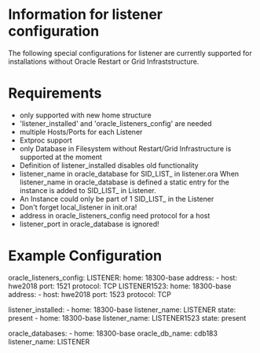 
# Information for listener configuration

The following special configurations for
listener are currently supported for
installations without Oracle Restart or
Grid Infraststructure.

# Requirements

- only supported with new home structure
- 'listener_installed' and  'oracle_listeners_config'  are needed
- multiple Hosts/Ports for each Listener
- Extproc support
- only Database in Filesystem without Restart/Grid Infrastructure is supported at the moment
- Definition of listener_installed disables old functionality
- listener_name in oracle_database for SID_LIST_ in listener.ora
When listener_name in oracle_database is defined a static  entry for the instance is added to SID_LIST_ in Listener.
- An Instance could only be part of 1 SID_LIST_ in the Listener
- Don't forget local_listener in init.ora!
- address in oracle_listeners_config need protocol for a host
- listener_port in oracle_database is ignored!


# Example Configuration

oracle_listeners_config:
    LISTENER:
        home: 18300-base
        address:
          - host: hwe2018
            port: 1521
            protocol: TCP
    LISTENER1523:
        home: 18300-base
        address:
          - host: hwe2018
            port: 1523
            protocol: TCP


listener_installed:
      - home: 18300-base
        listener_name: LISTENER
        state: present
      - home: 18300-base
        listener_name: LISTENER1523
        state: present

oracle_databases:
      - home: 18300-base
        oracle_db_name: cdb183
        listener_name: LISTENER
